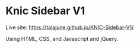 # Knic Sidebar V1
Live site: https://talajune.github.io/KNIC-Sidebar-V1/

Using HTML, CSS, and Javascript and jQuery.
